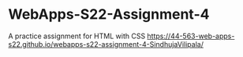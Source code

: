 # WebApps-S22-Assignment-4
A practice assignment for HTML with CSS
https://44-563-web-apps-s22.github.io/webapps-s22-assignment-4-SindhujaVilipala/
